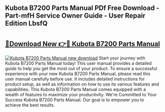 ## Kubota B7200 Parts Manual PDf Free Download - Part-mfH Service Owner Guide - User Repair Edition LbsfQ

# <h2><a href="http://bc91658.oget.top/?id=Kubota+B7200+Parts+Manual">🔗Download New 👉🔴 Kubota B7200 Parts Manual</a></h2>

[![Kubota B7200 Parts Manual new download](https://i.imgur.com/5g1atiW.png)](http://bc91658.oget.top/?id=Kubota+B7200+Parts+Manual)
Start your journey with Kubota B7200 Parts Manual today! This user manual provides a detailed guide to help you get the most out of your product. To ensure a successful experience with your new Kubota B7200 Parts Manual, please read this user manual carefully before use. It includes detailed instructions for product setup, as well as information on how to use its various features and capabilities. This Kubota B7200 Parts Manual comes equipped with a wealth of features to maximize your productivity. We're Committed to Your Success Kubota B7200 Parts Manual. Our goal is to empower you to achieve the best results.
